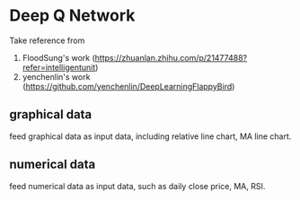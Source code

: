# Deep Q Network
Take reference from 
 1. FloodSung's work (https://zhuanlan.zhihu.com/p/21477488?refer=intelligentunit)
 2. yenchenlin's work (https://github.com/yenchenlin/DeepLearningFlappyBird)

## graphical data
feed graphical data as input data, including relative line chart, MA line chart.

## numerical data
feed numerical data as input data, such as daily close price, MA, RSI.
